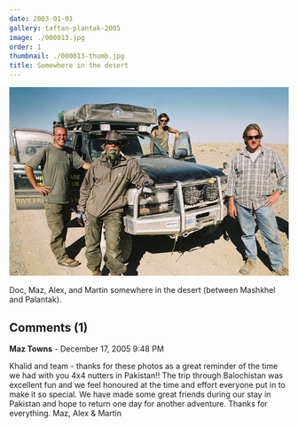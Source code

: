 ```yaml
---
date: 2003-01-01
gallery: taftan-plantak-2005
image: ./000013.jpg
order: 1
thumbnail: ./000013-thumb.jpg
title: Somewhere in the desert
---
```


![Somewhere in the desert](./000013.jpg)

Doc, Maz, Alex, and Martin somewhere in the desert (between Mashkhel and Palantak).

<div id="comments">

## Comments (1)

<div id="comment">

**Maz Towns** - December 17, 2005  9:48 PM

Khalid and team - thanks for these photos as a great reminder of the time we had with you 4x4 nutters in Pakistan!! The trip through Balochistan was excellent fun and we feel honoured at the time and effort everyone put in to make it so special. We have made some great friends during our stay in Pakistan and hope to return one day for another adventure. Thanks for everything. Maz, Alex & Martin

</div>

</div>